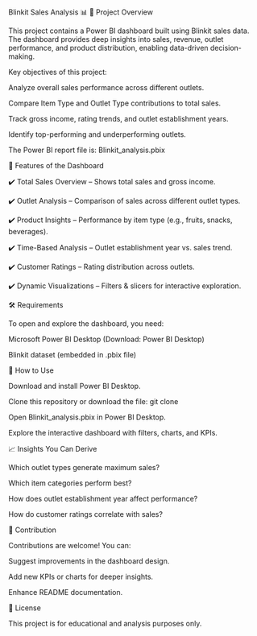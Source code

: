 Blinkit Sales Analysis 📊
📌 Project Overview

This project contains a Power BI dashboard built using Blinkit sales data. The dashboard provides deep insights into sales, revenue, outlet performance, and product distribution, enabling data-driven decision-making.

Key objectives of this project:

Analyze overall sales performance across different outlets.

Compare Item Type and Outlet Type contributions to total sales.

Track gross income, rating trends, and outlet establishment years.

Identify top-performing and underperforming outlets.

The Power BI report file is:
Blinkit_analysis.pbix

📂 Features of the Dashboard

✔️ Total Sales Overview – Shows total sales and gross income.

✔️ Outlet Analysis – Comparison of sales across different outlet types.

✔️ Product Insights – Performance by item type (e.g., fruits, snacks, beverages).

✔️ Time-Based Analysis – Outlet establishment year vs. sales trend.

✔️ Customer Ratings – Rating distribution across outlets.

✔️ Dynamic Visualizations – Filters & slicers for interactive exploration.

🛠️ Requirements

To open and explore the dashboard, you need:

Microsoft Power BI Desktop (Download: Power BI Desktop)

Blinkit dataset (embedded in .pbix file)

🚀 How to Use

Download and install Power BI Desktop.

Clone this repository or download the file: git clone <your-repo-link>

Open Blinkit_analysis.pbix in Power BI Desktop.

Explore the interactive dashboard with filters, charts, and KPIs.

📈 Insights You Can Derive

Which outlet types generate maximum sales?

Which item categories perform best?

How does outlet establishment year affect performance?

How do customer ratings correlate with sales?

🤝 Contribution

Contributions are welcome! You can:

Suggest improvements in the dashboard design.

Add new KPIs or charts for deeper insights.

Enhance README documentation.

📜 License

This project is for educational and analysis purposes only.
